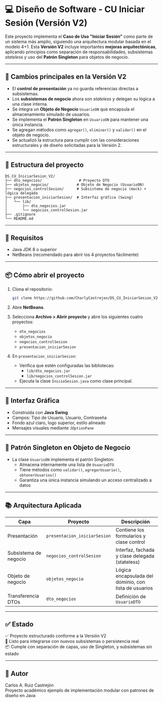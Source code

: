 # 💻 Diseño de Software - CU Iniciar Sesión (Versión V2)

Este proyecto implementa el **Caso de Uso "Iniciar Sesión"** como parte de un sistema más amplio, siguiendo una arquitectura modular basada en el modelo 4+1. Esta **Versión V2** incluye importantes **mejoras arquitectónicas**, aplicando principios como separación de responsabilidades, subsistemas *stateless* y uso del **Patrón Singleton** para objetos de negocio.

---

## 📌 Cambios principales en la Versión V2

- El **control de presentación** ya no guarda referencias directas a subsistemas.
- Los **subsistemas de negocio** ahora son *stateless* y delegan su lógica a una clase interna.
- Se integra un **Objeto de Negocio** `UsuarioON` que encapsula el almacenamiento simulado de usuarios.
- Se implementa el **Patrón Singleton** en `UsuarioON` para mantener una única instancia.
- Se agregan métodos como `agregar()`, `eliminar()` y `validar()` en el objeto de negocio.
- Se actualizó la estructura para cumplir con las consideraciones estructurales y de diseño solicitadas para la Versión 2.

---

## 🧱 Estructura del proyecto

```
DS_CU_IniciarSesion_V2/
├── dto_negocios/                 # Proyecto DTO
├── objetos_negocio/             # Objeto de Negocio (UsuarioON)
├── negocios_controlSesion/      # Subsistema de negocio (mock) + lógica delegada
├── presentacion_iniciarSesion/  # Interfaz gráfica (Swing)
│   └── lib/
│       ├── dto_negocios.jar
│       └── negocios_controlSesion.jar
├── .gitignore
└── README.md
```

---

## 🚀 Requisitos

- Java JDK 8 o superior
- NetBeans (recomendado para abrir los 4 proyectos fácilmente)

---

## 📦 Cómo abrir el proyecto

1. Clona el repositorio:

   ```bash
   git clone https://github.com/CharlyCastrejon/DS_CU_IniciarSesion_V2.git
   ```

2. Abre **NetBeans**.

3. Selecciona **Archivo > Abrir proyecto** y abre los siguientes cuatro proyectos:
   - `dto_negocios`
   - `objetos_negocio`
   - `negocios_controlSesion`
   - `presentacion_iniciarSesion`

4. En `presentacion_iniciarSesion`:
   - Verifica que estén configuradas las bibliotecas:
     - `lib/dto_negocios.jar`
     - `lib/negocios_controlSesion.jar`
   - Ejecuta la clase `InicioSesion.java` como clase principal.

---

## 🎨 Interfaz Gráfica

- Construida con **Java Swing**
- Campos: Tipo de Usuario, Usuario, Contraseña
- Fondo azul claro, logo superior, estilo alineado
- Mensajes visuales mediante `JOptionPane`

---

## 🧠 Patrón Singleton en Objeto de Negocio

- La clase `UsuarioON` implementa el patrón Singleton:
  - Almacena internamente una lista de `UsuarioDTO`
  - Tiene métodos como `validar()`, `agregarUsuario()`, `obtenerUsuarios()`
  - Garantiza una única instancia simulando un acceso centralizado a datos

---

## 📚 Arquitectura Aplicada

| Capa              | Proyecto                | Descripción                                              |
|-------------------|-------------------------|----------------------------------------------------------|
| Presentación       | `presentacion_iniciarSesion` | Contiene los formularios y clase control                |
| Subsistema de negocio | `negocios_controlSesion`    | Interfaz, fachada y clase delegada (stateless)           |
| Objeto de negocio | `objetos_negocio`       | Lógica encapsulada del dominio, con lista de usuarios    |
| Transferencia DTOs | `dto_negocios`          | Definición de `UsuarioDTO`                               |

---

## ✅ Estado

✅ Proyecto estructurado conforme a la Versión V2  
🔁 Listo para integrarse con nuevos subsistemas o persistencia real  
📦 Cumple con separación de capas, uso de Singleton, y subsistemas sin estado

---

## 👤 Autor

Carlos A. Ruiz Castrejón  
Proyecto académico ejemplo de implementación modular con patrones de diseño en Java
